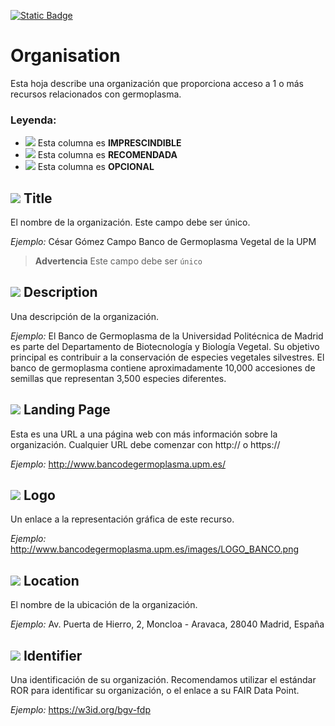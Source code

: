 [![Static Badge](https://img.shields.io/badge/lang-en-blue?style=plastic)](../En%20Documentation/Organisation.md)
# Organisation
Esta hoja describe una organización que proporciona acceso a 1 o más recursos relacionados con germoplasma.

### Leyenda:
- ![](https://placehold.jp/17/ff0000/000000/20x20.png?text=I) Esta columna es **IMPRESCINDIBLE**
- ![](https://placehold.jp/17/ea9999/000000/20x20.png?text=R) Esta columna es **RECOMENDADA**
- ![](https://placehold.jp/17/ffffff/000000/20x20.png?text=O) Esta columna es **OPCIONAL**

## ![](https://placehold.jp/17/ff0000/000000/20x20.png?text=I) Title
El nombre de la organización. Este campo debe ser único.

*Ejemplo:*
César Gómez Campo Banco de Germoplasma Vegetal de la UPM

> **Advertencia** Este campo debe ser `único`

## ![](https://placehold.jp/17/ff0000/000000/20x20.png?text=I) Description
Una descripción de la organización.

*Ejemplo:*
El Banco de Germoplasma de la Universidad Politécnica de Madrid es parte del Departamento de Biotecnología y Biología Vegetal. Su objetivo principal es contribuir a la conservación de especies vegetales silvestres. El banco de germoplasma contiene aproximadamente 10,000 accesiones de semillas que representan 3,500 especies diferentes.

## ![](https://placehold.jp/17/ffffff/000000/20x20.png?text=O) Landing Page
Esta es una URL a una página web con más información sobre la organización. Cualquier URL debe comenzar con http:// o https://

*Ejemplo:*
http://www.bancodegermoplasma.upm.es/

## ![](https://placehold.jp/17/ffffff/000000/20x20.png?text=O) Logo
Un enlace a la representación gráfica de este recurso.

*Ejemplo:*
http://www.bancodegermoplasma.upm.es/images/LOGO_BANCO.png

## ![](https://placehold.jp/17/ffffff/000000/20x20.png?text=O) Location 
El nombre de la ubicación de la organización.

*Ejemplo:* 
Av. Puerta de Hierro, 2, Moncloa - Aravaca, 28040 Madrid, España

## ![](https://placehold.jp/17/ffffff/000000/20x20.png?text=O) Identifier
Una identificación de su organización. Recomendamos utilizar el estándar ROR para identificar su organización, o el enlace a su FAIR Data Point.

*Ejemplo:* 
https://w3id.org/bgv-fdp
